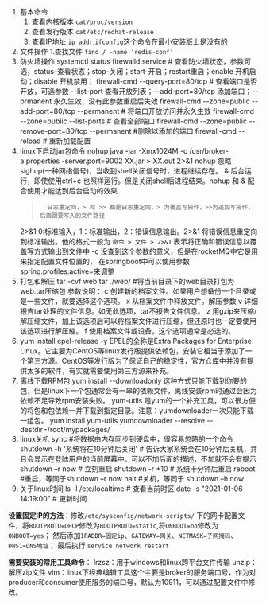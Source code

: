 1. 基本命令
    1. 查看内核版本 `cat/proc/version`
    2. 查看发行版本 `cat/etc/redhat-release`
    3. 查看IP地址 `ip addr`,`ifconfig`这个命令在最小安装版上是没有的
2. 文件操作
    1.查找文件 `find / -name 'redis-conf' `
3. 防火墙操作
    systemctl status firewalld.service              # 查看防火墙状态，参数可选，status-查看状态；stop-关闭；start-开启；restart重启；enable 开机启动；disable 开机禁用；
    firewall-cmd --query-port=80/tcp                # 查看端口是否开放，可选参数 --list-port  查看开放列表；--add-port=80/tcp 添加端口；--prmanent 永久生效，没有此参数重启后失效
    firewall-cmd --zone=public --add-port=80/tcp --permanent    # 将端口开放访问并永久生效
    firewall-cmd --zone=public --list-ports # 查看全部端口
    firewall-cmd --zone=public --remove-port=80/tcp --permanent #删除以添加的端口
    firewall-cmd --reload     # 重新加载配置
4. linux下启动jar包命令
    nohup java -jar -Xmx1024M  -c /usr/broker-a.properties -server.port=9002 XX.jar > XX.out 2>&1 
    nohup   忽略sighup(一种网络信号)，当收到shell关闭信号时，进程继续存在。
    &       后台运行，即使使用ctrl+c 也照样运行。但是关闭shell后进程结束。nohup 和 & 配合使用才能达到后台启动的效果
    >       日志重定向，> 和 >> 都是日志重定向，> 为覆盖写操作，>>为追加写操作，后面跟要写入的文件路径
    2>&1    0:标准输入，1：标准输出，2：错误信息输出。2>&1 将错误信息重定向到标准输出。他的格式一般为 `命令 > 文件 > 2>&1` 表示将正确和错误信息以覆盖写方式输出到文件中
    -c      没查到这个参数的意义，但是在rocketMQ中它是用来指定配置文件位置的， 在springboot中可以使用参数spring.profiles.active=来调整
5. 打包和解压
    tar -cvf web.tar ./web/                        #将当前目录下的web目录打包为web.tar压缩包
    参数说明： c   创建新的档案文件。如果用户想备份一个目录或是一些文件，就要选择这个选项。
              x   从档案文件中释放文件。解压参数
              v   详细报告tar处理的文件信息。如无此选项，tar不报告文件信息。
              z   用gzip来压缩/解压缩文件，加上该选项后可以将档案文件进行压缩，但还原时也一定要使用该选项进行解压缩。 
              f   使用档案文件或设备，这个选项通常是必选的。
6. yum install epel-release -y
    EPEL的全称是Extra Packages for Enterprise Linux。它主要为CentOS等linux发行版提供依赖包，安装它相当于添加了一个第三方源。CentOS等发行版为了保证自己的稳定性，官方仓库中并没有提供太多的软件，有实就需要使用第三方源来补充。
7. 离线下载RPM包
    yum install --downloadonly <package-name> 这种方式只能下载到你要的包，但是linux下一个包通常会有一串的依赖文件，离线安装rpm时通过会因为依赖不足导致rpm安装失败。
    yum-utils 是yum的一个补充工具，可以很方便的将包和包依赖一并下载到指定目录。注意：yumdownloader一次只能下载一组包。
    yum install yum-utils
    yumdownloader --resolve --destdir=/root/mypackages/ <package-name>
8. linux关机
    sync  #将数据由内存同步到硬盘中，很容易忽略的一个命令
    shutdown -h '系统将在10分钟后关闭' # 告诉大家系统会在10分钟后关机，并且会显示在登陆用户的当前屏幕中。可以不加后面的描述，不加就不会有提示
    shutdown –r now # 立刻重启
    shutdown -r +10 # 系统十分钟后重启
    reboot #重启，等同于shutdown –r now
    halt  #关机，等同于 shutdown –h now
9. 关于linux时间
    ls -l /etc/localtime    # 查看当前时区
    date -s "2021-01-06 14:19:00"   # 更新时间


**设置固定IP的方法**：修改`/etc/sysconfig/network-scripts/` 下的网卡配置文件，将`BOOTPROTO=DHCP`修改为`BOOTPROTO=static`,将`ONBOOT=no`修改为`ONBOOT=yes`；
然后添加`IPADDR=固定ip`、`GATEWAY=网关`、`NETMASK=子网掩码`、`DNS1=DNS地址`；
最后执行 `service network restart`

**需要安装的常用工具命令**：
lrzsz：用于windows和linux跨平台文件传输
unzip：解压zip文件
vim：linux下经典编辑工具这个主要是broker的服务端口号，作为对producer和consumer使用服务的端口号，默认为10911，可以通过配置文件中修改。